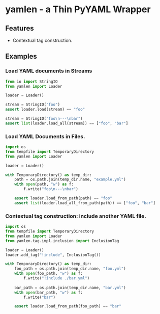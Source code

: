# yamlen - a Thin PyYAML Wrapper

## Features
- Contextual tag construction.

## Examples

### Load YAML documents in Streams

```python
from io import StringIO
from yamlen import Loader

loader = Loader()

stream = StringIO("foo")
assert loader.load(stream) == "foo"

stream = StringIO("foo\n---\nbar")
assert list(loader.load_all(stream)) == ["foo", "bar"]

```

### Load YAML Documents in Files.

```python
import os
from tempfile import TemporaryDirectory
from yamlen import Loader

loader = Loader()

with TemporaryDirectory() as temp_dir:
    path = os.path.join(temp_dir.name, "example.yml")
    with open(path, "w") as f:
        f.write("foo\n---\nbar")

    assert loader.load_from_path(path) == "foo"
    assert list(loader.load_all_from_path(path)) == ["foo", "bar"]
```

### Contextual tag construction: include another YAML file.

```python
import os
from tempfile import TemporaryDirectory
from yamlen import Loader
from yamlen.tag.impl.inclusion import InclusionTag

loader = Loader()
loader.add_tag("!include", InclusionTag())

with TemporaryDirectory() as temp_dir:
    foo_path = os.path.join(temp_dir.name, "foo.yml")
    with open(foo_path, "w") as f:
        f.write("!include ./bar.yml")
        
    bar_path = os.path.join(temp_dir.name, "bar.yml")
    with open(bar_path, "w") as f:
        f.write("bar")

    assert loader.load_from_path(foo_path) == "bar"
```

